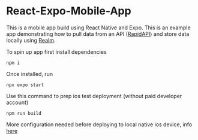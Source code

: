 # React-Expo-Mobile-App
This is a mobile app build using React Native and Expo. This is an example app demonstrating how to pull data from an API ([RapidAPI](https://rapidapi.com/matchilling/api/chuck-norris)) and store data locally using [Realm](https://www.mongodb.com/docs/atlas/device-sdks/sdk/react-native/). 

To spin up app first install dependencies
```console 
npm i 
```
Once installed, run
```console 
npx expo start
```

Use this command to prep ios test deployment (without paid developer account)
```console 
npm run build 
```

More configuration needed before deploying to local native ios device, info [here](https://github.com/expo/expo/discussions/27489)
